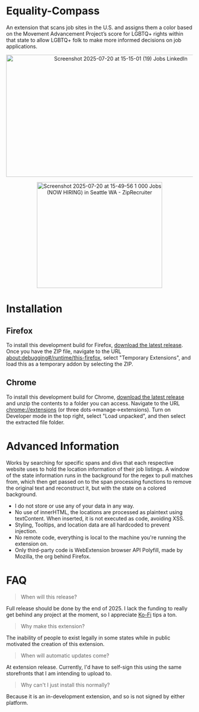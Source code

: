 # Equality-Compass
An extension that scans job sites in the U.S. and assigns them a color based on the Movement Advancement Project’s score for LGBTQ+ rights within that state to allow LGBTQ+ folk to make more informed decisions on job applications.

<p align = center><img width="603" height="329" alt="Screenshot 2025-07-20 at 15-15-01 (19) Jobs LinkedIn" src="https://github.com/user-attachments/assets/733a18b9-e6a0-4373-8665-44c082021b71" /></p>
<p align = center><img width="338" height="285" alt="Screenshot 2025-07-20 at 15-49-56 1 000 Jobs (NOW HIRING) in Seattle WA - ZipRecruiter" src="https://github.com/user-attachments/assets/cc433319-b298-4fc0-9572-bf8ac33955de" /></p>

# Installation

## Firefox
To install this development build for Firefox, [download the latest release](https://github.com/Kubia-Beta/Equality-Compass/releases/latest). Once you have the ZIP file, navigate to the URL [about:debugging#/runtime/this-firefox](about:debugging#/runtime/this-firefox), select "Temporary Extensions", and load this as a temporary addon by selecting the ZIP.

## Chrome
To install this development build for Chrome, [download the latest release](https://github.com/Kubia-Beta/Equality-Compass/releases/latest) and unzip the contents to a folder you can access. Navigate to the URL [chrome://extensions](chrome://extensions) (or three dots->manage->extensions). Turn on Developer mode in the top right, select "Load unpacked", and then select the extracted file folder.


# Advanced Information
Works by searching for specific spans and divs that each respective website uses to hold the location information of their job listings. A window of the state information runs in the background for the regex to pull matches from, which then get passed on to the span processing functions to remove the original text and reconstruct it, but with the state on a colored background.

+ I do not store or use any of your data in any way.
+ No use of innerHTML, the locations are processed as plaintext using textContent. When inserted, it is not executed as code, avoiding XSS.
+ Styling, Tooltips, and location data are all hardcoded to prevent injection.
+ No remote code, everything is local to the machine you're running the extension on.
+ Only third-party code is WebExtension browser API Polyfill, made by Mozilla, the org behind Firefox.

# FAQ

> When will this release?

Full release should be done by the end of 2025. I lack the funding to really get behind any project at the moment, so I appreciate [Ko-Fi](https://ko-fi.com/Q5Q41GXDPM) tips a ton.

> Why make this extension?

The inability of people to exist legally in some states while in public motivated the creation of this extension.

> When will automatic updates come?

At extension release. Currently, I'd have to self-sign this using the same storefronts that I am intending to upload to.

> Why can't I just install this normally?

Because it is an in-development extension, and so is not signed by either platform.
